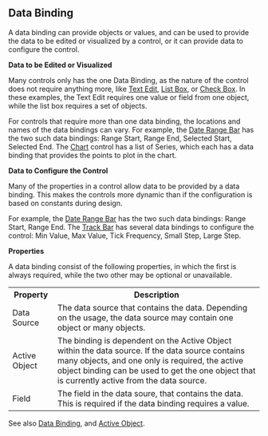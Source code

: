 ## Data Binding

A data binding can provide objects or values, and can be used to provide the data to be edited or visualized by a control, or it can provide data to configure the control.

**Data to be Edited or Visualized**

Many controls only has the one Data Binding, as the nature of the control does not require anything more, like [Text Edit](../../developers/defining-the-application-model/forms/views/desktop-controls/text-and-number-controls/text-edit.md), [List Box](../../developers/defining-the-application-model/forms/views/desktop-controls/list-and-lookup-controls/list-box.md), or [Check Box](../../developers/defining-the-application-model/forms/views/desktop-controls/button-controls.md#check-box). In these examples, the Text Edit requires one value or field from one object, while the list box requires a set of objects.

For controls that require more than one data binding, the locations and names of the data bindings can vary. For example, the [Date Range Bar](../../developers/defining-the-application-model/forms/views/desktop-controls/time-and-date-controls/date-range-bar.md) has the two such data bindings: Range Start, Range End, Selected Start, Selected End. The [Chart](../../developers/defining-the-application-model/forms/views/desktop-controls/reporting-and-visualization-controls/chart.md) control has a list of Series, which each has a data binding that provides the points to plot in the chart.

**Data to Configure the Control**

Many of the properties in a control allow data to be provided by a data binding. This makes the controls more dynamic than if the configuration is based on constants during design.

For example, the [Date Range Bar](../../developers/defining-the-application-model/forms/views/desktop-controls/time-and-date-controls/date-range-bar.md) has the two such data bindings: Range Start, Range End. The [Track Bar](../../developers/defining-the-application-model/forms/views/desktop-controls/button-controls.md#track-bar) has several data bindings to configure the control: Min Value, Max Value, Tick Frequency, Small Step, Large Step.

**Properties**

A data binding consist of the following properties, in which the first is always required, while the two other may be optional or unavailable.

<table style="WIDTH: 100%">

<tbody>

<tr>

<th>Property</th>

<th>Description</th>

</tr>

<tr>

<td>Data Source</td>

<td>The data source that contains the data. Depending on the usage, the data source may contain one object or many objects.</td>

</tr>

<tr>

<td>Active Object</td>

<td>The binding is dependent on the Active Object within the data source. If the data source contains many objects, and one only is required, the active object binding can be used to get the one object that is currently active from the data source.</td>

</tr>

<tr>

<td>Field</td>

<td>The field in the data soure, that contains the data. This is required if the data binding requires a value.</td>

</tr>

</tbody>

</table>

See also [Data Binding](../../developers/defining-the-application-model/common-concepts/data-binding.md), and [Active Object](../../developers/defining-the-application-model/common-concepts/active-object.md).